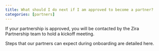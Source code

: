 ```yaml
---
title: What should I do next if I am approved to become a partner?
categories: [partners]
---
```

If your partnership is approved, you will be contacted by the Zira Partnership team to hold a kickoff meeting.  

Steps that our partners can expect during onboarding are detailed here.